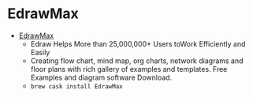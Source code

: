 # EdrawMax
- [EdrawMax](https://www.edrawsoft.com/)
  -  Edraw Helps More than 25,000,000+ Users toWork Efficiently and Easily
  - Creating flow chart, mind map, org charts, network diagrams and floor plans with rich gallery of examples and templates. Free Examples and diagram software Download.
  - `brew cask install EdrawMax`
